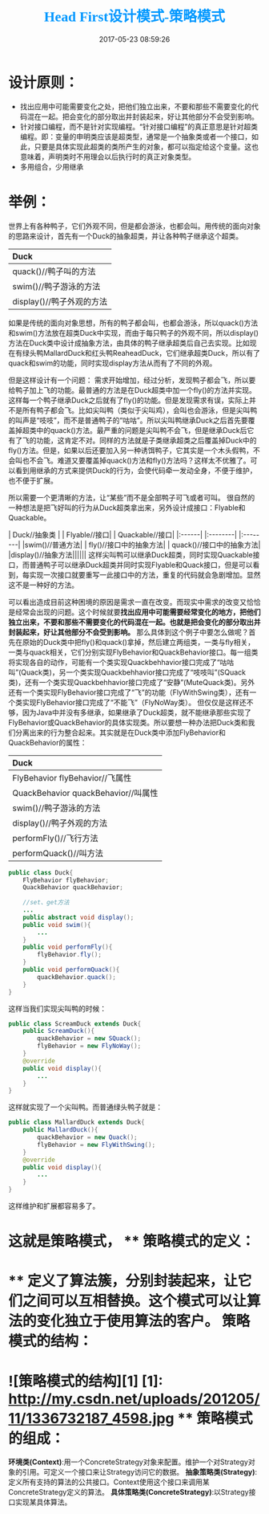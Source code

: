 ﻿---
title: <font color=#0099ff face="微软雅黑">Head First设计模式-策略模式</font>
date: 2017-05-23 08:59:26
categories: java读书笔记
tags: [java,设计模式,策略模式]
---
**设计原则：**
=========

 - 找出应用中可能需要变化之处，把他们独立出来，不要和那些不需要变化的代码混在一起。把会变化的部分取出并封装起来，好让其他部分不会受到影响。
 - 针对接口编程，而不是针对实现编程。“针对接口编程”的真正意思是针对超类编程。即：变量的申明类应该是超类型，通常是一个抽象类或者一个接口，如此，只要是具体实现此超类的类所产生的对象，都可以指定给这个变量。这也意味着，声明类时不用理会以后执行时的真正对象类型。
 - 多用组合，少用继承

**举例：**
===
世界上有各种鸭子，它们外观不同，但是都会游泳，也都会叫。用传统的面向对象的思路来设计，首先有一个Duck的抽象超类，并让各种鸭子继承这个超类。

| Duck |
|:------|
|quack()//鸭子叫的方法|
|swim()//鸭子游泳的方法|
|display()//鸭子外观的方法|
如果是传统的面向对象思想，所有的鸭子都会叫，也都会游泳，所以quack()方法和swim()方法放在超类Duck中实现，而由于每只鸭子的外观不同，所以display()方法在Duck类中设计成抽象方法，由具体的鸭子继承超类后自己去实现。比如现在有绿头鸭MallardDuck和红头鸭ReaheadDuck，它们继承超类Duck，所以有了quack和swim的功能，同时实现display方法从而有了不同的外观。

但是这样设计有一个问题：
需求开始增加，经过分析，发现鸭子都会飞，所以要给鸭子加上飞的功能。最普通的方法是在Duck超类中加一个fly()的方法并实现。这样每一个鸭子继承Duck之后就有了fly()的功能。但是发现需求有误，实际上并不是所有鸭子都会飞。比如尖叫鸭（类似于尖叫鸡），会叫也会游泳，但是尖叫鸭的叫声是“吱吱”，而不是普通鸭子的“咕咕”。所以尖叫鸭继承Duck之后首先要覆盖掉超类中的quack()方法。最严重的问题是尖叫鸭不会飞，但是继承Duck后它有了飞的功能，这肯定不对。同样的方法就是子类继承超类之后覆盖掉Duck中的fly()方法。但是，如果以后还要加入另一种诱饵鸭子，它其实是一个木头假鸭，不会叫也不会飞。难道又要覆盖掉quack()方法和fly()方法吗？这样太不优雅了。可以看到用继承的方式来提供Duck的行为，会使代码牵一发动全身，不便于维护，也不便于扩展。

所以需要一个更清晰的方法，让“某些”而不是全部鸭子可飞或者可叫。
很自然的一种想法是把飞好叫的行为从Duck超类拿出来，另外设计成接口：Flyable和Quackable。

| Duck//抽象类 | | Flyable//接口|  | Quackable//接口|
|:------| |:--------|  |:--------|
|swim()//普通方法| | fly()//接口中的抽象方法| | quack()//接口中的抽象方法|
|display()//抽象方法||||||
这样尖叫鸭可以继承Duck超类，同时实现Quackable接口，而普通鸭子可以继承Duck超类并同时实现Flyable和Quack接口，但是可以看到，每实现一次接口就要重写一此接口中的方法，重复的代码就会急剧增加。显然这不是一种好的方法。

可以看出造成目前这种困境的原因是需求一直在改变。而现实中需求的改变又恰恰是经常会出现的问题。这个时候就要**找出应用中可能需要经常变化的地方，把他们独立出来，不要和那些不需要变化的代码混在一起。也就是把会变化的部分取出并封装起来，好让其他部分不会受到影响。**
那么具体到这个例子中要怎么做呢？首先在原始的Duck类中把fly()和quack()拿掉，然后建立两组类，一类与fly相关，一类与quack相关，它们分别实现FlyBehavior和QuackBehavior接口。每一组类将实现各自的动作，可能有一个类实现Quackbehhavior接口完成了“咕咕叫”(Quack类)，另一个类实现Quackbehhavior接口完成了“吱吱叫”(SQuack类)，还有一个类实现Quackbehhavior接口完成了“安静”(MuteQuack类)。另外还有一个类实现FlyBehavior接口完成了“飞”的功能（FlyWithSwing类），还有一个类实现FlyBehavior接口完成了“不能飞”（FlyNoWay类）。
但仅仅是这样还不够，因为Java中并没有多继承，如果继承了Duck超类，就不能继承那些实现了FlyBehavior或QuackBehavior的具体实现类。所以要想一种办法把Duck类和我们分离出来的行为整合起来。其实就是在Duck类中添加FlyBehavior和QuackBehavior的属性：

|Duck|
|:-------------------|
|FlyBehavior flyBehavior//飞属性    |
|QuackBehavior quackBehavior//叫属性|
|swim()//鸭子游泳的方法            |
|display()//鸭子外观的方法         |
|performFly()//飞行方法            |
|performQuack()//叫方法            |
```java
public class Duck{
    FlyBehavior flyBehavior;
    QuackBehavior quackBehavior;
    
    //set、get方法
    ...
    public abstract void display();
    public void swim(){
        ...
    }
    public void performFly(){
        flyBehavior.fly();
    }
    public void performQuack(){
        quackBehavior.quack();
    }
}
```
这样当我们实现尖叫鸭的时候：
```java
public class ScreamDuck extends Duck{
    public ScreamDuck(){
        quackBehavior = new SQuack();
        flyBehavior = new FlyNoWay();
    }
    @override
    public void display(){
        ...
    }
}
```
这样就实现了一个尖叫鸭。而普通绿头鸭子就是：
```java
public class MallardDuck extends Duck{
    public MallardDuck(){
        quackBehavior = new Quack();
        flyBehavior = new FlyWithSwing();
    }
    @override
    public void display(){
        ...
    }
}
```
这样维护和扩展都容易多了。

这就是**策略模式**，
**
**策略模式的定义：**
========

**
定义了算法簇，分别封装起来，让它们之间可以互相替换。这个模式可以让算法的变化独立于使用算法的客户。
**策略模式的结构：**
======
![策略模式的结构][1]
  [1]: http://my.csdn.net/uploads/201205/11/1336732187_4598.jpg
**
**策略模式的组成：**
=======
**环境类(Context)**:用一个ConcreteStrategy对象来配置。维护一个对Strategy对象的引用。可定义一个接口来让Strategy访问它的数据。
**抽象策略类(Strategy)**:定义所有支持的算法的公共接口。Context使用这个接口来调用某ConcreteStrategy定义的算法。
**具体策略类(ConcreteStrategy)**:以Strategy接口实现某具体算法。
